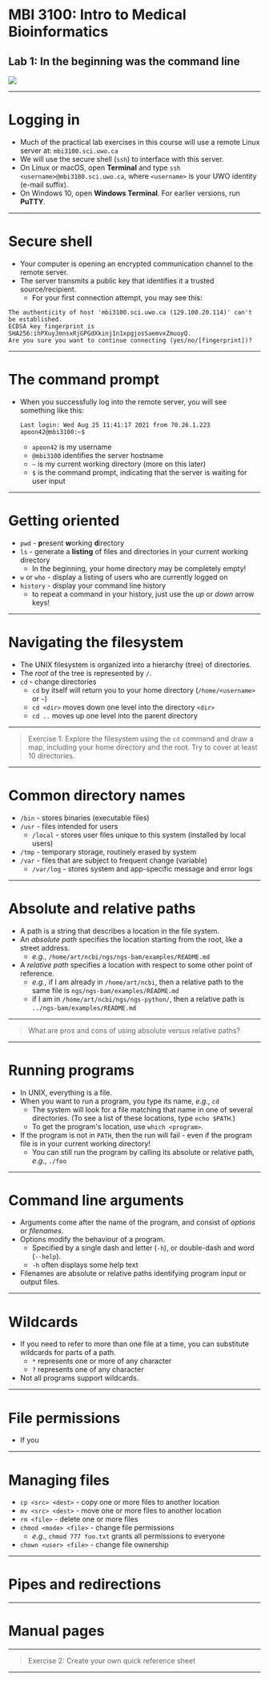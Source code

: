 # MBI 3100: Intro to Medical Bioinformatics
## Lab 1: In the beginning was the command line

![](https://imgs.xkcd.com/comics/tar.png)

---

# Logging in

* Much of the practical lab exercises in this course will use a remote Linux server at:  `mbi3100.sci.uwo.ca`
* We will use the secure shell (`ssh`) to interface with this server.
* On Linux or macOS, open **Terminal** and type `ssh <username>@mbi3100.sci.uwo.ca`, where `<username>` is your UWO identity (e-mail suffix).
* On Windows 10, open **Windows Terminal**.  For earlier versions, run **PuTTY**.

---

# Secure shell

* Your computer is opening an encrypted communication channel to the remote server.
* The server transmits a public key that identifies it a trusted source/recipient.  
  * For your first connection attempt, you may see this:

```
The authenticity of host 'mbi3100.sci.uwo.ca (129.100.20.114)' can't be established.
ECDSA key fingerprint is SHA256:ihPXuyJmnsxRjGPGdXkinj1n1xpgjosSaemvxZmuoyQ.
Are you sure you want to continue connecting (yes/no/[fingerprint])?
```

---

# The command prompt

* When you successfully log into the remote server, you will see something like this:

  ```
  Last login: Wed Aug 25 11:41:17 2021 from 70.26.1.223
  apoon42@mbi3100:~$
  ```

  * `apoon42` is my username
  * `@mbi3100` identifies the server hostname
  * `~` is my current working directory (more on this later)
  * `$` is the command prompt, indicating that the server is waiting for user input

---

# Getting oriented

* `pwd` - **p**resent **w**orking **d**irectory
* `ls` - generate a **listing** of files and directories in your current working directory
  * In the beginning, your home directory may be completely empty!
* `w` or `who` - display a listing of users who are currently logged on
* `history` - display your command line history
  * to repeat a command in your history, just use the *up* or *down* arrow keys!

---

# Navigating the filesystem

* The UNIX filesystem is organized into a hierarchy (tree) of directories.
* The *root* of the tree is represented by `/`.
* `cd` - change directories
  * `cd` by itself will return you to your home directory (`/home/<username>` or `~`)
  * `cd <dir>` moves down one level into the directory `<dir>`
  * `cd ..` moves up one level into the parent directory

---

> Exercise 1: Explore the filesystem using the `cd` command and draw a map, including your home directory and the root.  Try to cover at least 10 directories.

---

# Common directory names

* `/bin` - stores binaries (executable files)
* `/usr` - files intended for users
  * `/local` - stores user files unique to this system (installed by local users)
* `/tmp` - temporary storage, routinely erased by system
* `/var` - files that are subject to frequent change (variable)
  * `/var/log` - stores system and app-specific message and error logs

---

# Absolute and relative paths

* A path is a string that describes a location in the file system.
* An *absolute path* specifies the location starting from the root, like a street address.
  * *e.g.*, `/home/art/ncbi/ngs/ngs-bam/examples/README.md`
* A *relative path* specifies a location with respect to some other point of reference.
  * *e.g.*, if I am already in `/home/art/ncbi`, then a relative path to the same file is `ngs/ngs-bam/examples/README.md`
  * if I am in `/home/art/ncbi/ngs/ngs-python/`, then a relative path is `../ngs-bam/examples/README.md`

---

> What are pros and cons of using absolute versus relative paths?

---

# Running programs

* In UNIX, everything is a file.
* When you want to run a program, you type its name, *e.g.*, `cd`
  * The system will look for a file matching that name in one of several directories.  (To see a list of these locations, type `echo $PATH`.)
  * To get the program's location, use `which <program>`.
* If the program is not in `PATH`, then the run will fail - even if the program file is in your current working directory!
  * You can still run the program by calling its absolute or relative path, *e.g.*, `./foo`

---

# Command line arguments

* Arguments come after the name of the program, and consist of *options* or *filenames*.
* Options modify the behaviour of a program.
  * Specified by a single dash and letter (`-h`), or double-dash and word (`--help`).
  * `-h` often displays some help text
* Filenames are absolute or relative paths identifying program input or output files.

---

# Wildcards

* If you need to refer to more than one file at a time, you can substitute wildcards for parts of a path.
  * `*` represents one or more of any character
  * `?` represents one of any character
* Not all programs support wildcards.

---

# File permissions

* If you

---

# Managing files

* `cp <src> <dest>` - copy one or more files to another location
* `mv <src> <dest>` - move one or more files to another location
* `rm <file>` - delete one or more files
* `chmod <mode> <file>` - change file permissions
  * *e.g.*, `chmod 777 foo.txt` grants all permissions to everyone
* `chown <user> <file>` - change file ownership

---

# Pipes and redirections

---

# Manual pages



---

> Exercise 2: Create your own quick reference sheet

---